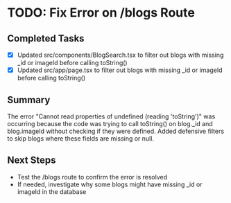 # TODO: Fix Error on /blogs Route

## Completed Tasks
- [x] Updated src/components/BlogSearch.tsx to filter out blogs with missing _id or imageId before calling toString()
- [x] Updated src/app/page.tsx to filter out blogs with missing _id or imageId before calling toString()

## Summary
The error "Cannot read properties of undefined (reading 'toString')" was occurring because the code was trying to call toString() on blog._id and blog.imageId without checking if they were defined. Added defensive filters to skip blogs where these fields are missing or null.

## Next Steps
- Test the /blogs route to confirm the error is resolved
- If needed, investigate why some blogs might have missing _id or imageId in the database
